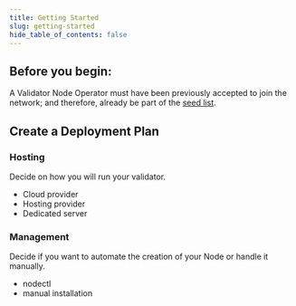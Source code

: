 ```yaml
---
title: Getting Started
slug: getting-started
hide_table_of_contents: false
---
```


## Before you begin:
A Validator Node Operator must have been previously accepted to join the network; and therefore, already be part of the [seed list](/validate/index#seed-list).

## Create a Deployment Plan

### Hosting

Decide on how you will run your validator.

- Cloud provider
- Hosting provider
- Dedicated server

### Management

Decide if you want to automate the creation of your Node or handle it manually.

- nodectl
- manual installation
